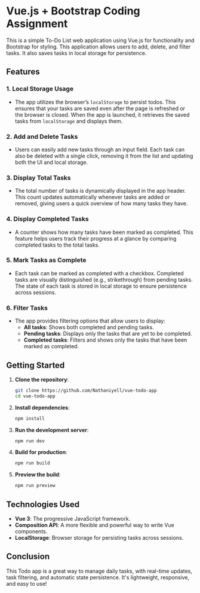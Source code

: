 # Vue.js + Bootstrap Coding Assignment

This is a simple To-Do List web application using Vue.js for functionality and Bootstrap for
 styling. This application allows users to add, delete, and filter tasks. It also saves tasks in local storage for persistence.

## Features

### 1. **Local Storage Usage**
   - The app utilizes the browser’s `localStorage` to persist todos. This ensures that your tasks are saved even after the page is refreshed or the browser is closed. When the app is launched, it retrieves the saved tasks from `localStorage` and displays them.

### 2. **Add and Delete Tasks**
   - Users can easily add new tasks through an input field. Each task can also be deleted with a single click, removing it from the list and updating both the UI and local storage.

### 3. **Display Total Tasks**
   - The total number of tasks is dynamically displayed in the app header. This count updates automatically whenever tasks are added or removed, giving users a quick overview of how many tasks they have.

### 4. **Display Completed Tasks**
   - A counter shows how many tasks have been marked as completed. This feature helps users track their progress at a glance by comparing completed tasks to the total tasks.

### 5. **Mark Tasks as Complete**
   - Each task can be marked as completed with a checkbox. Completed tasks are visually distinguished (e.g., strikethrough) from pending tasks. The state of each task is stored in local storage to ensure persistence across sessions.

### 6. **Filter Tasks**
   - The app provides filtering options that allow users to display:
     - **All tasks**: Shows both completed and pending tasks.
     - **Pending tasks**: Displays only the tasks that are yet to be completed.
     - **Completed tasks**: Filters and shows only the tasks that have been marked as completed.
     
## Getting Started

1. **Clone the repository**:
   ```bash
   git clone https://github.com/Nathaniyell/vue-todo-app
   cd vue-todo-app
   ```

2. **Install dependencies**:
   ```bash
   npm install
   ```

3. **Run the development server**:
   ```bash
   npm run dev
   ```

4. **Build for production**:
   ```bash
   npm run build
   ```

5. **Preview the build**:
   ```bash
   npm run preview
   ```

## Technologies Used
- **Vue 3**: The progressive JavaScript framework.
- **Composition API**: A more flexible and powerful way to write Vue components.
- **LocalStorage**: Browser storage for persisting tasks across sessions.

## Conclusion

This Todo app is a great way to manage daily tasks, with real-time updates, task filtering, and automatic state persistence. It's lightweight, responsive, and easy to use!